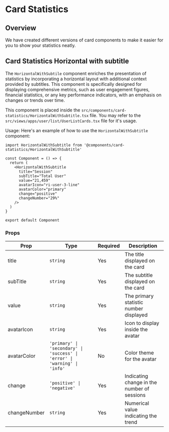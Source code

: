 # Card Statistics

## Overview

We have created different versions of card components to make it easier for you to show your statistics neatly.

## Card Statistics Horizontal with subtitle

The `HorizontalWithSubtile` component enriches the presentation of statistics by incorporating a horizontal layout with additional context provided by subtitles. This component is specifically designed for displaying comprehensive metrics, such as user engagement figures, financial statistics, or any key performance indicators, with an emphasis on changes or trends over time.

This component is placed inside the `src/components/card-statistics/HorizontalWithSubtitle.tsx` file. You may refer to the `src/views/apps/user/list/UserListCards.tsx` file for it's usage.

Usage: Here's an example of how to use the `HorizontalWithSubtitle` component:

```tsx
import HorizontalWithSubtitle from '@components/card-statistics/HorizontalWithSubtitle'

const Component = () => {
  return (
    <HorizontalWithSubtitle
      title="Session"
      subTitle="Total User"
      value="21,459"
      avatarIcon="ri-user-3-line"
      avatarColor="primary"
      change="positive"
      changeNumber="29%"
    />
  )
}

export default Component
```

### Props

| Prop         | Type                                                                      | Required | Description                                  |
|--------------|---------------------------------------------------------------------------|----------|----------------------------------------------|
| title        | `string`                                                                  | Yes      | The title displayed on the card              |
| subTitle     | `string`                                                                  | Yes      | The subtitle displayed on the card           |
| value        | `string`                                                                  | Yes      | The primary statistic number displayed       |
| avatarIcon   | `string`                                                                  | Yes      | Icon to display inside the avatar            |
| avatarColor  | `'primary' \| 'secondary' \| 'success' \| 'error' \| 'warning' \| 'info'` | No       | Color theme for the avatar                   |
| change       | `'positive' \| 'negative'`                                                | Yes      | Indicating change in the number of sessions  |
| changeNumber | `string`                                                                  | Yes      | Numerical value indicating the trend         |
